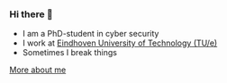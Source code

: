 ### Hi there 👋

* I am a PhD-student in cyber security
* I work at [Eindhoven University of Technology (TU/e)](https://www.tue.nl/en/)
* Sometimes I break things

[More about me](https://martinrosso.github.io)

<!--
**martinrosso/martinrosso** is a ✨ _special_ ✨ repository because its `README.md` (this file) appears on your GitHub profile.

Here are some ideas to get you started:

- 🔭 I’m currently working on ...
- 🌱 I’m currently learning ...
- 👯 I’m looking to collaborate on ...
- 🤔 I’m looking for help with ...
- 💬 Ask me about ...
- 📫 How to reach me: ...
- 😄 Pronouns: ...
- ⚡ Fun fact: ...
-->
